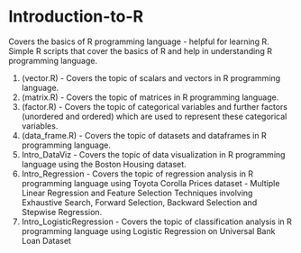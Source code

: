 # Introduction-to-R
Covers the basics of R programming language - helpful for learning R.
Simple R scripts that cover the basics of R and help in understanding R programming language.
1. (vector.R) - Covers the topic of scalars and vectors in R programming language.
2. (matrix.R) - Covers the topic of matrices in R programming language.
3. (factor.R) - Covers the topic of categorical variables and further factors (unordered and ordered) which are used to represent these categorical variables. 
4. (data_frame.R) - Covers the topic of datasets and dataframes in R programming language.
5. Intro_DataViz - Covers the topic of data visualization in R programming language using the Boston Housing dataset.
6. Intro_Regression - Covers the topic of regression analysis in R programming language using Toyota Corolla Prices dataset - Multiple Linear Regression and Feature Selection Techniques involving Exhaustive Search, Forward Selection, Backward Selection and Stepwise Regression.
7. Intro_LogisticRegression - Covers the topic of classification analysis in R programming language using Logistic Regression on Universal Bank Loan Dataset

